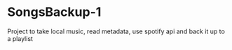 # SongsBackup-1
Project to take local music, read metadata, use spotify api and back it up to a playlist

